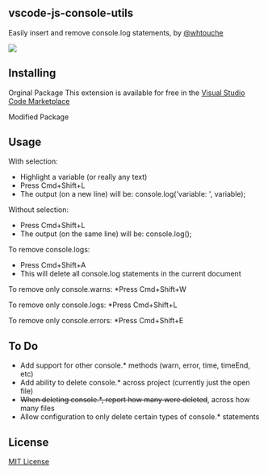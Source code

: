 ## vscode-js-console-utils

Easily insert and remove console.log statements, by [@whtouche](https://twitter.com/whtouche)

![](https://i.imgur.com/0tiesd2.gif)

## Installing
Orginal Package
This extension is available for free in the [Visual Studio Code Marketplace](https://marketplace.visualstudio.com/items?itemName=whtouche.vscode-js-console-utils)

Modified Package


## Usage

With selection:
* Highlight a variable (or really any text)
* Press Cmd+Shift+L
* The output (on a new line) will be: console.log('variable: ', variable);

Without selection:
* Press Cmd+Shift+L
* The output (on the same line) will be: console.log();

To remove console.logs:
* Press Cmd+Shift+A
* This will delete all console.log statements in the current document

To remove only console.warns:
*Press Cmd+Shift+W

To remove only console.logs:
*Press Cmd+Shift+L

To remove only console.errors:
*Press Cmd+Shift+E

## To Do
* Add support for other console.* methods (warn, error, time, timeEnd, etc)
* Add ability to delete console.* across project (currently just the open file)
* ~~When deleting console.*, report how many were deleted~~, across how many files
* Allow configuration to only delete certain types of console.* statements

## License
[MIT License](LICENSE)